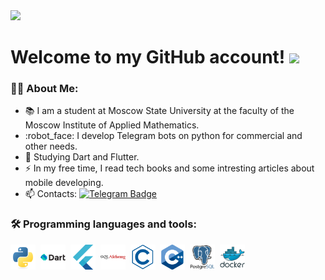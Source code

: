<div id="header" align="left">
  <img src="https://media2.giphy.com/media/v1.Y2lkPTc5MGI3NjExZDdyNWRodWdrNGJqemZ4OXNqMWc4ZGFod2lwZnd6dHlhMHk2OGp0bCZlcD12MV9pbnRlcm5hbF9naWZfYnlfaWQmY3Q9Zw/gx54W1mSpeYMg/giphy.gif" width="100"/>
</div>

<h1>
  Welcome to my GitHub account!
  <img src="https://media.giphy.com/media/hvRJCLFzcasrR4ia7z/giphy.gif" width="30px"/>
</h1>

### :man_technologist: About Me:
- :books: I am a student at Moscow State University at the faculty of the Moscow Institute of Applied Mathematics.
- :robot_face: I develop Telegram bots on python for commercial and other needs.
- :seedling: Studying Dart and Flutter.
- :zap: In my free time, I read tech books and some intresting articles about mobile developing.
- :mailbox: Contacts: [![Telegram Badge](https://img.shields.io/badge/-telegram-blue?style=flat&logo=Telegram&logoColor=white)]("https://t.me/rusyaev_dk")

### :hammer_and_wrench: Programming languages and tools:
<div>
  <img src="https://github.com/devicons/devicon/blob/master/icons/python/python-original.svg" title="Python" alt="Python" width="40" height="40"/>&nbsp;
  <img src="https://github.com/devicons/devicon/blob/master/icons/dart/dart-original-wordmark.svg" title="Dart" alt="Dart" width="40" height="40"/>&nbsp;
  <img src="https://github.com/devicons/devicon/blob/master/icons/flutter/flutter-original.svg" title="Flutter" alt="Flutter" width="40" height="40"/>&nbsp;
  <img src="https://github.com/devicons/devicon/blob/master/icons/sqlalchemy/sqlalchemy-original-wordmark.svg" title="SQLAlchemy" alt="SQLAlchemy" width="40" height="40"/>&nbsp;
  <img src="https://github.com/devicons/devicon/blob/master/icons/c/c-line.svg" title="C" alt="C" width="40" height="40"/>&nbsp;
  <img src="https://github.com/devicons/devicon/blob/master/icons/cplusplus/cplusplus-original.svg" title="C++" alt="C++" width="40" height="40"/>&nbsp;
  <img src="https://github.com/devicons/devicon/blob/master/icons/postgresql/postgresql-original-wordmark.svg" title="PostgreSQL" alt="PostgreSQL" width="40" height="40"/>&nbsp;
  <img src="https://github.com/devicons/devicon/blob/master/icons/docker/docker-original-wordmark.svg" title="Docker" alt="Docker" width="40" height="40"/>&nbsp;
</div>

